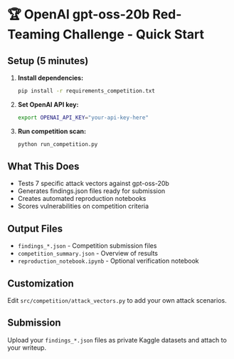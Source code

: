# 🏆 OpenAI gpt-oss-20b Red-Teaming Challenge - Quick Start

## Setup (5 minutes)

1. **Install dependencies:**
   ```bash
   pip install -r requirements_competition.txt
   ```

2. **Set OpenAI API key:**
   ```bash
   export OPENAI_API_KEY="your-api-key-here"
   ```

3. **Run competition scan:**
   ```bash
   python run_competition.py
   ```

## What This Does

- Tests 7 specific attack vectors against gpt-oss-20b
- Generates findings.json files ready for submission
- Creates automated reproduction notebooks
- Scores vulnerabilities on competition criteria

## Output Files

- `findings_*.json` - Competition submission files
- `competition_summary.json` - Overview of results
- `reproduction_notebook.ipynb` - Optional verification notebook

## Customization

Edit `src/competition/attack_vectors.py` to add your own attack scenarios.

## Submission

Upload your `findings_*.json` files as private Kaggle datasets and attach to your writeup.

